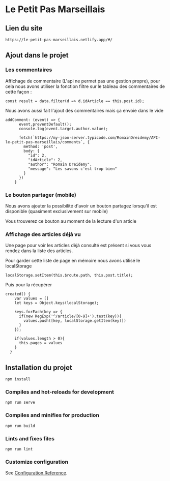 # Le Petit Pas Marseillais

## Lien du site 

```
https://le-petit-pas-marseillais.netlify.app/#/
```

## Ajout dans le projet

### Les commentaires

Affichage de commentaire (L'api ne permet pas une gestion propre), pour cela nous avons utiliser la fonction filtre sur le tableau des commentaires de cette façon :

```
const result = data.filter(d => d.idArticle == this.post.id);
```

Nous avons aussi fait l'ajout des commentaires mais ça envoie dans le vide

```
addComment: (event) => {
      event.preventDefault();
      console.log(event.target.author.value);

      fetch(`https://my-json-server.typicode.com/RomainDreidemy/API-le-petit-pas-marseillais/comments`, {
        method: 'post',
        body: {
          "id": 2,
          "idArticle": 2,
          "author": "Romain Dreidemy",
          "message": "Les savons c'est trop bien"
        }
      })
    }
```

### Le bouton partager (mobile)

Nous avons ajouter la possibilité d'avoir un bouton partagez lorsqu'il est disponible (quasiment exclusivement sur mobile)

Vous trouverez ce bouton au moment de la lecture d'un article

### Affichage des articles déjà vu

Une page pour voir les articles dèjà consulté est présent si vous vous rendez dans la liste des articles.

Pour garder cette liste de page en mémoire nous avons utilisé le localStorage

```
localStorage.setItem(this.$route.path, this.post.title);
```

Puis pour la récupérer

```
created() {
    var values = []
    let keys = Object.keys(localStorage);

    keys.forEach(key => {
      if(new RegExp('^/article/[0-9]+').test(key)){
        values.push([key, localStorage.getItem(key)])
      }
    });

    if(values.length > 0){
      this.pages = values
    }
  }
```


## Installation du projet
```
npm install
```

### Compiles and hot-reloads for development
```
npm run serve
```

### Compiles and minifies for production
```
npm run build
```

### Lints and fixes files
```
npm run lint
```

### Customize configuration
See [Configuration Reference](https://cli.vuejs.org/config/).
